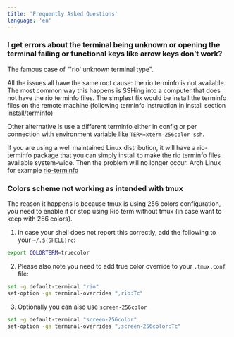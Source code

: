 ```yaml
---
title: 'Frequently Asked Questions'
language: 'en'
---
```


### I get errors about the terminal being unknown or opening the terminal failing or functional keys like arrow keys don’t work?

The famous case of "'rio' unknown terminal type".

All the issues all have the same root cause: the rio terminfo is not available. The most common way this happens is SSHing into a computer that does not have the rio terminfo files. The simplest fix would be install the terminfo files on the remote machine (following terminfo instruction in install section [install/terminfo](/docs/install/terminfo))

Other alternative is use a different terminfo either in config or per connection with environment variable like `TERM=xterm-256color ssh`.

If you are using a well maintained Linux distribution, it will have a rio-terminfo package that you can simply install to make the rio terminfo files available system-wide. Then the problem will no longer occur. Arch Linux for example [rio-terminfo](https://archlinux.org/packages/extra/x86_64/rio-terminfo/)

### Colors scheme not working as intended with tmux

The reason it happens is because tmux is using 256 colors configuration, you need to enable it or stop using Rio term without tmux (in case want to keep with 256 colors).

1. In case your shell does not report this correctly, add the following to your `~/.${SHELL}rc`:

```bash
export COLORTERM=truecolor
```

2. Please also note you need to add true color override to your `.tmux.conf` file:

```bash
set -g default-terminal "rio"
set-option -ga terminal-overrides ",rio:Tc"
```

3. Optionally you can also use `screen-256color`

```bash
set -g default-terminal "screen-256color"
set-option -ga terminal-overrides ",screen-256color:Tc"
```
